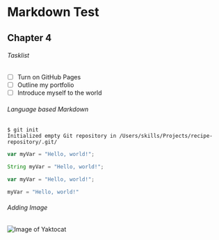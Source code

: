 # Markdown Test

## Chapter 4

###### Tasklist
- [ ] Turn on GitHub Pages
- [ ] Outline my portfolio
- [ ] Introduce myself to the world

###### Language based Markdown

```
$ git init
Initialized empty Git repository in /Users/skills/Projects/recipe-repository/.git/
```

``` javascript
var myVar = "Hello, world!";
```

``` java
String myVar = "Hello, world!";
```

``` javascript
var myVar = "Hello, world!";
```

``` python
myVar = "Hello, world!"
```

###### Adding Image

![Image of Yaktocat](https://octodex.github.com/images/yaktocat.png)

